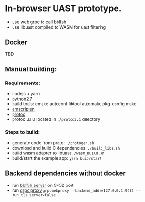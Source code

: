 # In-browser UAST prototype.

* use web grpc to call bblfsh
* use libuast compiled to WASM for uast filtering

## Docker

TBD

## Manual building:

### Requirements:

* nodejs + yarn
* python2.7
* build tools: cmake autoconf libtool automake pkg-config make
* [emscripten](http://kripken.github.io/emscripten-site/)
* [protoc](https://github.com/google/protobuf)
* protoc 3.1.0 located in `./protoc3.1` directory

### Steps to build:

* generate code from proto: `./protogen.sh`
* download and build C dependencies: `./build_libs.sh`
* build wasm adapter to libuast `./wasm_build.sh`
* build/start the example app: `yarn buid/start`

## Backend dependencies without docker

* run [bblfsh server](https://github.com/bblfsh/bblfshd/) on 9432 port
* run [grpc proxy](https://github.com/improbable-eng/grpc-web/tree/master/go/grpcwebproxy) `grpcwebproxy --backend_addr=127.0.0.1:9432 --run_tls_server=false`